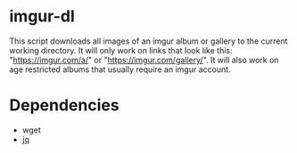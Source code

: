 imgur-dl
========

This script downloads all images of an imgur album or gallery to the current working directory.
It will only work on links that look like this: "https://imgur.com/a/<some-id>" or
"https://imgur.com/gallery/<some-id>".
It will also work on age restricted albums that usually require an imgur account.

Dependencies
============

- wget
- [jq](https://stedolan.github.io/jq/)
